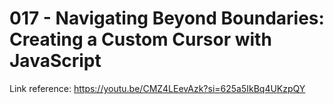 # 017 - Navigating Beyond Boundaries: Creating a Custom Cursor with JavaScript

Link reference: https://youtu.be/CMZ4LEevAzk?si=625a5IkBq4UKzpQY
